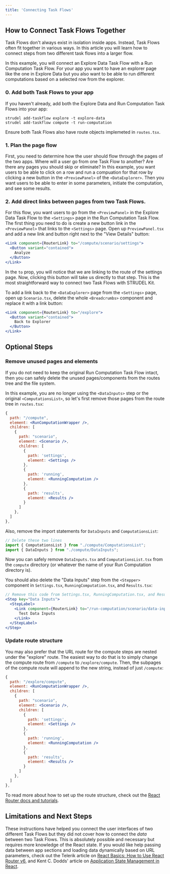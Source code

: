 ```yaml
---
title: 'Connecting Task Flows'
---
```


## How to Connect Task Flows Together

Task Flows don't always exist in isolation inside apps. Instead, Task Flows often fit together in various ways. In this article you will learn how to connect steps from two different task flows into a larger flow.

In this example, you will connect an Explore Data Task Flow with a Run Computation Task Flow. For your app you want to have an explorer page like the one in Explore Data but you also want to be able to run different computations based on a selected row from the explorer.

### 0. Add both Task Flows to your app

If you haven't already, add both the Explore Data and Run Computation Task Flows into your app:

```
strudel add-taskflow explore -t explore-data
strudel add-taskflow compute -t run-computation
```

Ensure both Task Flows also have route objects implemeted in `routes.tsx`.

### 1. Plan the page flow

First, you need to determine how the user should flow through the pages of the two apps. Where will a user go from one Task Flow to another? Are there any pages you should skip or eliminate? In this example, you want users to be able to click on a row and run a compuation for that row by clicking a new button in the `<PreviewPanel>` of the `<DataExplorer>`. Then you want users to be able to enter in some parameters, initiate the computation, and see some results.

### 2. Add direct links between pages from two Task Flows.

For this flow, you want users to go from the `<PreviewPanel>` in the Explore Data Task Flow to the `<Settings>` page in the Run Computation Task Flow. The first thing you need to do is create a new button link in the `<PreviewPanel>` that links to the `<Settings>` page. Open up `PreviewPanel.tsx` and add a new link and button right next to the "View Details" button:

```jsx
<Link component={RouterLink} to="/compute/scenario/settings">
  <Button variant="contained">
    Analyze
  </Button>
</Link>
```

In the `to` prop, you will notice that we are linking to the route of the settings page. Now, clicking this button will take us directly to that step. This is the most straightforward way to connect two Task Flows with STRUDEL Kit.

To add a link back to the `<DataExplorer>` page from the `<Settings>` page, open up `Scenario.tsx`, delete the whole `<Breadcrumbs>` component and replace it with a link button:

```jsx
<Link component={RouterLink} to="/explore">
  <Button variant="contained">
    Back to Explorer
  </Button>
</Link>
```

## Optional Steps

### Remove unused pages and elements

If you do not need to keep the original Run Computation Task Flow intact, then you can safely delete the unused pages/components from the routes tree and the file system. 

In this example, you are no longer using the `<DataInputs>` step or the original `<ComputationsList>`, so let's first remove those pages from the route tree in `routes.tsx`:

```jsx
{
  path: "/compute",
  element: <RunComputationWrapper />,
  children: [
    {
      path: "scenario",
      element: <Scenario />,
      children: [
        {
          path: 'settings',
          element: <Settings />
        },
        {
          path: 'running',
          element: <RunningComputation />
        },
        {
          path: 'results',
          element: <Results />
        }
      ]
    },
  ]
},
```

Also, remove the import statements for `DataInputs` and `ComputationsList`:

```jsx
// Delete these two lines
import { ComputationsList } from "./compute/ComputationsList";
import { DataInputs } from "./compute/DataInputs";
```

Now you can safely remove `DataInputs.tsx` and `ComputationsList.tsx` from the `compute` directory (or whatever the name of your Run Computation directory is).

You should also delete the "Data Inputs" step from the `<Stepper>` component in `Settings.tsx`, `RunningComputation.tsx`, and `Results.tsx`:

```jsx
// Remove this code from Settings.tsx, RunningComputation.tsx, and Results.tsx
<Step key="Data Inputs">
  <StepLabel>
    <Link component={RouterLink} to="/run-computation/scenario/data-inputs" sx={{ color: 'inherit', textDecoration: 'none' }}>
      Test Data Inputs
    </Link>
  </StepLabel>
</Step>
```

### Update route structure

You may also prefer that the URL route for the compute steps are nested under the "explore" route. The easiest way to do that is to simply change the compute route from `/compute` to `/explore/compute`. Then, the subpages of the compute route will append to the new string, instead of just `/compute`:

```jsx
{
  path: "/explore/compute",
  element: <RunComputationWrapper />,
  children: [
    {
      path: "scenario",
      element: <Scenario />,
      children: [
        {
          path: 'settings',
          element: <Settings />
        },
        {
          path: 'running',
          element: <RunningComputation />
        },
        {
          path: 'results',
          element: <Results />
        }
      ]
    },
  ]
},
```

To read more about how to set up the route structure, check out the [React Router docs and tutorials](https://reactrouter.com/en/main/start/overview).

## Limitations and Next Steps

These instructions have helped you connect the user interfaces of two different Task Flows but they did not cover how to connect the _data_ between two Task Flows. This is absolutely possible and necessary but requires more knowledge of the React state. If you would like help passing data between app sections and loading data dynamically based on URL parameters, check out the Telerik article on [React Basics: How to Use React Router v6](https://www.telerik.com/blogs/react-basics-how-to-use-react-router-v6), and Kent C. Dodds' article on [Application State Management in React](https://kentcdodds.com/blog/application-state-management-with-react).
